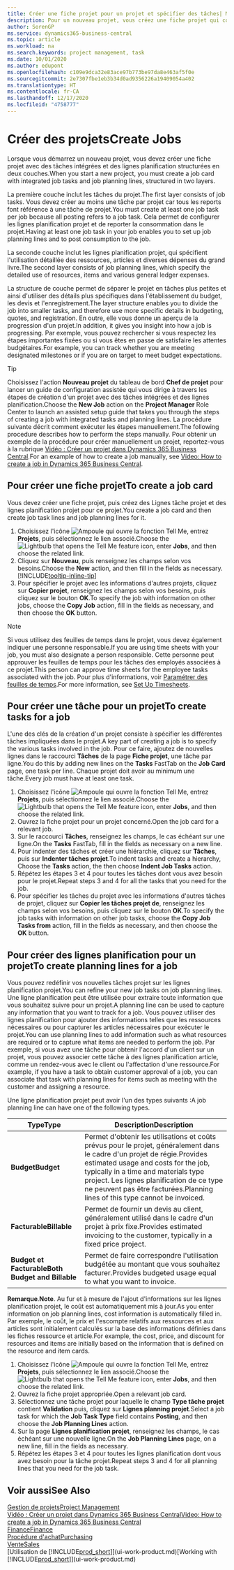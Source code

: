 ```yaml
---
title: Créer une fiche projet pour un projet et spécifier des tâches| Microsoft Docs
description: Pour un nouveau projet, vous créez une fiche projet qui contient les tâches projet et les lignes planification, pour vous aider à gérer la progression et les budgets.
author: SorenGP
ms.service: dynamics365-business-central
ms.topic: article
ms.workload: na
ms.search.keywords: project management, task
ms.date: 10/01/2020
ms.author: edupont
ms.openlocfilehash: c109e9dca32e83ace97b773be97da8e463af5f0e
ms.sourcegitcommit: 2e7307fbe1eb3b34d0ad9356226a19409054a402
ms.translationtype: HT
ms.contentlocale: fr-CA
ms.lasthandoff: 12/17/2020
ms.locfileid: "4758777"
---
```

# <a name="create-jobs"></a><span data-ttu-id="43882-103">Créer des projets</span><span class="sxs-lookup"><span data-stu-id="43882-103">Create Jobs</span></span>
<span data-ttu-id="43882-104">Lorsque vous démarrez un nouveau projet, vous devez créer une fiche projet avec des tâches intégrées et des lignes planification structurées en deux couches.</span><span class="sxs-lookup"><span data-stu-id="43882-104">When you start a new project, you must create a job card with integrated job tasks and job planning lines, structured in two layers.</span></span>  

<span data-ttu-id="43882-105">La première couche inclut les tâches du projet.</span><span class="sxs-lookup"><span data-stu-id="43882-105">The first layer consists of job tasks.</span></span> <span data-ttu-id="43882-106">Vous devez créer au moins une tâche par projet car tous les reports font référence à une tâche de projet.</span><span class="sxs-lookup"><span data-stu-id="43882-106">You must create at least one job task per job because all posting refers to a job task.</span></span> <span data-ttu-id="43882-107">Cela permet de configurer les lignes planification projet et de reporter la consommation dans le projet.</span><span class="sxs-lookup"><span data-stu-id="43882-107">Having at least one job task in your job enables you to set up job planning lines and to post consumption to the job.</span></span>

<span data-ttu-id="43882-108">La seconde couche inclut les lignes planification projet, qui spécifient l'utilisation détaillée des ressources, articles et diverses dépenses du grand livre.</span><span class="sxs-lookup"><span data-stu-id="43882-108">The second layer consists of job planning lines, which specify the detailed use of resources, items and various general ledger expenses.</span></span>

<span data-ttu-id="43882-109">La structure de couche permet de séparer le projet en tâches plus petites et ainsi d'utiliser des détails plus spécifiques dans l'établissement du budget, les devis et l'enregistrement.</span><span class="sxs-lookup"><span data-stu-id="43882-109">The layer structure enables you to divide the job into smaller tasks, and therefore use more specific details in budgeting, quotes, and registration.</span></span> <span data-ttu-id="43882-110">En outre, elle vous donne un aperçu de la progression d'un projet.</span><span class="sxs-lookup"><span data-stu-id="43882-110">In addition, it gives you insight into how a job is progressing.</span></span> <span data-ttu-id="43882-111">Par exemple, vous pouvez rechercher si vous respectez les étapes importantes fixées ou si vous êtes en passe de satisfaire les attentes budgétaires.</span><span class="sxs-lookup"><span data-stu-id="43882-111">For example, you can track whether you are meeting designated milestones or if you are on target to meet budget expectations.</span></span>

> [!TIP]
> <span data-ttu-id="43882-112">Choisissez l'action **Nouveau projet** du tableau de bord **Chef de projet** pour lancer un guide de configuration assistée qui vous dirige à travers les étapes de création d'un projet avec des tâches intégrées et des lignes planification.</span><span class="sxs-lookup"><span data-stu-id="43882-112">Choose the **New Job** action on the **Project Manager** Role Center to launch an assisted setup guide that takes you through the steps of creating a job with integrated tasks and planning lines.</span></span> <span data-ttu-id="43882-113">La procédure suivante décrit comment exécuter les étapes manuellement.</span><span class="sxs-lookup"><span data-stu-id="43882-113">The following procedure describes how to perform the steps manually.</span></span> <span data-ttu-id="43882-114">Pour obtenir un exemple de la procédure pour créer manuellement un projet, reportez-vous à la rubrique [Vidéo : Créer un projet dans Dynamics 365 Business Central](https://www.youtube.com/watch?v=VqaPWr7BWmw).</span><span class="sxs-lookup"><span data-stu-id="43882-114">For an example of how to create a job manually, see [Video: How to create a job in Dynamics 365 Business Central](https://www.youtube.com/watch?v=VqaPWr7BWmw).</span></span>

## <a name="to-create-a-job-card"></a><span data-ttu-id="43882-115">Pour créer une fiche projet</span><span class="sxs-lookup"><span data-stu-id="43882-115">To create a job card</span></span>
<span data-ttu-id="43882-116">Vous devez créer une fiche projet, puis créez des Lignes tâche projet et des lignes planification projet pour ce projet.</span><span class="sxs-lookup"><span data-stu-id="43882-116">You create a job card and then create job task lines and job planning lines for it.</span></span>

1. <span data-ttu-id="43882-117">Choisissez l'icône ![Ampoule qui ouvre la fonction Tell Me](media/ui-search/search_small.png "Dites-moi ce que vous voulez faire"), entrez **Projets**, puis sélectionnez le lien associé.</span><span class="sxs-lookup"><span data-stu-id="43882-117">Choose the ![Lightbulb that opens the Tell Me feature](media/ui-search/search_small.png "Tell me what you want to do") icon, enter **Jobs**, and then choose the related link.</span></span>  
2. <span data-ttu-id="43882-118">Cliquez sur **Nouveau**, puis renseignez les champs selon vos besoins.</span><span class="sxs-lookup"><span data-stu-id="43882-118">Choose the **New** action, and then fill in the fields as necessary.</span></span> [!INCLUDE[tooltip-inline-tip](includes/tooltip-inline-tip_md.md)]
3. <span data-ttu-id="43882-119">Pour spécifier le projet avec les informations d'autres projets, cliquez sur **Copier projet**, renseignez les champs selon vos besoins, puis cliquez sur le bouton **OK**.</span><span class="sxs-lookup"><span data-stu-id="43882-119">To specify the job with information on other jobs, choose the **Copy Job** action, fill in the fields as necessary, and then choose the **OK** button.</span></span>

> [!NOTE]  
>   <span data-ttu-id="43882-120">Si vous utilisez des feuilles de temps dans le projet, vous devez également indiquer une personne responsable.</span><span class="sxs-lookup"><span data-stu-id="43882-120">If you are using time sheets with your job, you must also designate a person responsible.</span></span> <span data-ttu-id="43882-121">Cette personne peut approuver les feuilles de temps pour les tâches des employés associées à ce projet.</span><span class="sxs-lookup"><span data-stu-id="43882-121">This person can approve time sheets for the employee tasks associated with the job.</span></span> <span data-ttu-id="43882-122">Pour plus d'informations, voir [Paramétrer des feuilles de temps](projects-how-setup-time-sheets.md).</span><span class="sxs-lookup"><span data-stu-id="43882-122">For more information, see [Set Up Timesheets](projects-how-setup-time-sheets.md).</span></span>

## <a name="to-create-tasks-for-a-job"></a><span data-ttu-id="43882-123">Pour créer une tâche pour un projet</span><span class="sxs-lookup"><span data-stu-id="43882-123">To create tasks for a job</span></span>
<span data-ttu-id="43882-124">L'une des clés de la création d'un projet consiste à spécifier les différentes tâches impliquées dans le projet.</span><span class="sxs-lookup"><span data-stu-id="43882-124">A key part of creating a job is to specify the various tasks involved in the job.</span></span> <span data-ttu-id="43882-125">Pour ce faire, ajoutez de nouvelles lignes dans le raccourci **Tâches** de la page **Fiche projet**, une tâche par ligne.</span><span class="sxs-lookup"><span data-stu-id="43882-125">You do this by adding new lines on the **Tasks** FastTab on the **Job Card** page, one task per line.</span></span> <span data-ttu-id="43882-126">Chaque projet doit avoir au minimum une tâche.</span><span class="sxs-lookup"><span data-stu-id="43882-126">Every job must have at least one task.</span></span>

1. <span data-ttu-id="43882-127">Choisissez l'icône ![Ampoule qui ouvre la fonction Tell Me](media/ui-search/search_small.png "Dites-moi ce que vous voulez faire"), entrez **Projets**, puis sélectionnez le lien associé.</span><span class="sxs-lookup"><span data-stu-id="43882-127">Choose the ![Lightbulb that opens the Tell Me feature](media/ui-search/search_small.png "Tell me what you want to do") icon, enter **Jobs**, and then choose the related link.</span></span>
2. <span data-ttu-id="43882-128">Ouvrez la fiche projet pour un projet concerné.</span><span class="sxs-lookup"><span data-stu-id="43882-128">Open the job card for a relevant job.</span></span>
3. <span data-ttu-id="43882-129">Sur le raccourci **Tâches**, renseignez les champs, le cas échéant sur une ligne.</span><span class="sxs-lookup"><span data-stu-id="43882-129">On the **Tasks** FastTab, fill in the fields as necessary on a new line.</span></span>
4. <span data-ttu-id="43882-130">Pour indenter des tâches et créer une hiérarchie, cliquez sur **Tâches**, puis sur **Indenter tâches projet**.</span><span class="sxs-lookup"><span data-stu-id="43882-130">To indent tasks and create a hierarchy, Choose the **Tasks** action, the then choose **Indent Job Tasks** action.</span></span>
5. <span data-ttu-id="43882-131">Répétez les étapes 3 et 4 pour toutes les tâches dont vous avez besoin pour le projet.</span><span class="sxs-lookup"><span data-stu-id="43882-131">Repeat steps 3 and 4 for all the tasks that you need for the job.</span></span>
6. <span data-ttu-id="43882-132">Pour spécifier les tâches du projet avec les informations d'autres tâches de projet, cliquez sur **Copier les tâches projet de**, renseignez les champs selon vos besoins, puis cliquez sur le bouton **OK**.</span><span class="sxs-lookup"><span data-stu-id="43882-132">To specify the job tasks with information on other job tasks, choose the **Copy Job Tasks from** action, fill in the fields as necessary, and then choose the **OK** button.</span></span>

## <a name="to-create-planning-lines-for-a-job"></a><span data-ttu-id="43882-133">Pour créer des lignes planification pour un projet</span><span class="sxs-lookup"><span data-stu-id="43882-133">To create planning lines for a job</span></span>
<span data-ttu-id="43882-134">Vous pouvez redéfinir vos nouvelles tâches projet sur les lignes planification projet.</span><span class="sxs-lookup"><span data-stu-id="43882-134">You can refine your new job tasks on job planning lines.</span></span> <span data-ttu-id="43882-135">Une ligne planification peut être utilisée pour extraire toute information que vous souhaitez suivre pour un projet.</span><span class="sxs-lookup"><span data-stu-id="43882-135">A planning line can be used to capture any information that you want to track for a job.</span></span> <span data-ttu-id="43882-136">Vous pouvez utiliser des lignes planification pour ajouter des informations telles que les ressources nécessaires ou pour capturer les articles nécessaires pour exécuter le projet.</span><span class="sxs-lookup"><span data-stu-id="43882-136">You can use planning lines to add information such as what resources are required or to capture what items are needed to perform the job.</span></span> <span data-ttu-id="43882-137">Par exemple, si vous avez une tâche pour obtenir l'accord d'un client sur un projet, vous pouvez associer cette tâche à des lignes planification article, comme un rendez-vous avec le client ou l'affectation d'une ressource.</span><span class="sxs-lookup"><span data-stu-id="43882-137">For example, if you have a task to obtain customer approval of a job, you can associate that task with planning lines for items such as meeting with the customer and assigning a resource.</span></span>  

<span data-ttu-id="43882-138">Une ligne planification projet peut avoir l'un des types suivants :</span><span class="sxs-lookup"><span data-stu-id="43882-138">A job planning line can have one of the following types.</span></span>  

| <span data-ttu-id="43882-139">Type</span><span class="sxs-lookup"><span data-stu-id="43882-139">Type</span></span> | <span data-ttu-id="43882-140">Description</span><span class="sxs-lookup"><span data-stu-id="43882-140">Description</span></span> |
| --- | --- |
| <span data-ttu-id="43882-141">**Budget**</span><span class="sxs-lookup"><span data-stu-id="43882-141">**Budget**</span></span> |<span data-ttu-id="43882-142">Permet d'obtenir les utilisations et coûts prévus pour le projet, généralement dans le cadre d'un projet de régie.</span><span class="sxs-lookup"><span data-stu-id="43882-142">Provides estimated usage and costs for the job, typically in a time and materials type project.</span></span> <span data-ttu-id="43882-143">Les lignes planification de ce type ne peuvent pas être facturées.</span><span class="sxs-lookup"><span data-stu-id="43882-143">Planning lines of this type cannot be invoiced.</span></span> |
| <span data-ttu-id="43882-144">**Facturable**</span><span class="sxs-lookup"><span data-stu-id="43882-144">**Billable**</span></span> |<span data-ttu-id="43882-145">Permet de fournir un devis au client, généralement utilisé dans le cadre d'un projet à prix fixe.</span><span class="sxs-lookup"><span data-stu-id="43882-145">Provides estimated invoicing to the customer, typically in a fixed price project.</span></span> |
| <span data-ttu-id="43882-146">**Budget et Facturable**</span><span class="sxs-lookup"><span data-stu-id="43882-146">**Both Budget and Billable**</span></span> |<span data-ttu-id="43882-147">Permet de faire correspondre l'utilisation budgétée au montant que vous souhaitez facturer.</span><span class="sxs-lookup"><span data-stu-id="43882-147">Provides budgeted usage equal to what you want to invoice.</span></span> |

<span data-ttu-id="43882-148">**Remarque**.</span><span class="sxs-lookup"><span data-stu-id="43882-148">**Note**.</span></span> <span data-ttu-id="43882-149">Au fur et à mesure de l'ajout d'informations sur les lignes planification projet, le coût est automatiquement mis à jour.</span><span class="sxs-lookup"><span data-stu-id="43882-149">As you enter information on job planning lines, cost information is automatically filled in.</span></span> <span data-ttu-id="43882-150">Par exemple, le coût, le prix et l'escompte relatifs aux ressources et aux articles sont initialement calculés sur la base des informations définies dans les fiches ressource et article.</span><span class="sxs-lookup"><span data-stu-id="43882-150">For example, the cost, price, and discount for resources and items are initially based on the information that is defined on the resource and item cards.</span></span>

1. <span data-ttu-id="43882-151">Choisissez l'icône ![Ampoule qui ouvre la fonction Tell Me](media/ui-search/search_small.png "Dites-moi ce que vous voulez faire"), entrez **Projets**, puis sélectionnez le lien associé.</span><span class="sxs-lookup"><span data-stu-id="43882-151">Choose the ![Lightbulb that opens the Tell Me feature](media/ui-search/search_small.png "Tell me what you want to do") icon, enter **Jobs**, and then choose the related link.</span></span>
2. <span data-ttu-id="43882-152">Ouvrez la fiche projet appropriée.</span><span class="sxs-lookup"><span data-stu-id="43882-152">Open a relevant job card.</span></span>
3. <span data-ttu-id="43882-153">Sélectionnez une tâche projet pour laquelle le champ **Type tâche projet** contient **Validation** puis, cliquez sur **Lignes planning projet**.</span><span class="sxs-lookup"><span data-stu-id="43882-153">Select a job task for which the **Job Task Type** field contains **Posting**, and then choose the **Job Planning Lines** action.</span></span>  
4. <span data-ttu-id="43882-154">Sur la page **Lignes planification projet**, renseignez les champs, le cas échéant sur une nouvelle ligne.</span><span class="sxs-lookup"><span data-stu-id="43882-154">On the **Job Planning Lines** page, on a new line, fill in the fields as necessary.</span></span>
5. <span data-ttu-id="43882-155">Répétez les étapes 3 et 4 pour toutes les lignes planification dont vous avez besoin pour la tâche projet.</span><span class="sxs-lookup"><span data-stu-id="43882-155">Repeat steps 3 and 4 for all planning lines that you need for the job task.</span></span>

## <a name="see-also"></a><span data-ttu-id="43882-156">Voir aussi</span><span class="sxs-lookup"><span data-stu-id="43882-156">See Also</span></span>

[<span data-ttu-id="43882-157">Gestion de projets</span><span class="sxs-lookup"><span data-stu-id="43882-157">Project Management</span></span>](projects-manage-projects.md)  
[<span data-ttu-id="43882-158">Vidéo : Créer un projet dans Dynamics 365 Business Central</span><span class="sxs-lookup"><span data-stu-id="43882-158">Video: How to create a job in Dynamics 365 Business Central</span></span>](https://www.youtube.com/watch?v=VqaPWr7BWmw)  
[<span data-ttu-id="43882-159">Finance</span><span class="sxs-lookup"><span data-stu-id="43882-159">Finance</span></span>](finance.md)  
[<span data-ttu-id="43882-160">Procédure d'achat</span><span class="sxs-lookup"><span data-stu-id="43882-160">Purchasing</span></span>](purchasing-manage-purchasing.md)  
[<span data-ttu-id="43882-161">Vente</span><span class="sxs-lookup"><span data-stu-id="43882-161">Sales</span></span>](sales-manage-sales.md)  
<span data-ttu-id="43882-162">[Utilisation de [!INCLUDE[prod_short](includes/prod_short.md)]](ui-work-product.md)</span><span class="sxs-lookup"><span data-stu-id="43882-162">[Working with [!INCLUDE[prod_short](includes/prod_short.md)]](ui-work-product.md)</span></span>  
